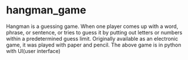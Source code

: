 # hangman_game

Hangman is a guessing game. When one player comes up with a word, phrase, or sentence, or tries to guess it by putting out letters or numbers within a predetermined guess limit. 
Originally available as an electronic game, it was played with paper and pencil. 
The above game is in python with UI(user interface) 
 
